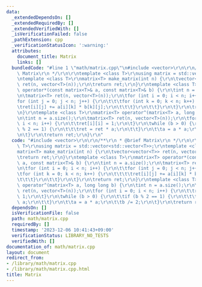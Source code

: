 ```yaml
---
data:
  _extendedDependsOn: []
  _extendedRequiredBy: []
  _extendedVerifiedWith: []
  _isVerificationFailed: false
  _pathExtension: cpp
  _verificationStatusIcon: ':warning:'
  attributes:
    document_title: Matrix
    links: []
  bundledCode: "#line 1 \"math/matrix.cpp\"\n#include <vector>\r\n\r\n/**\r\n * @brief\
    \ Matrix\r\n */\r\n\r\ntemplate <class T>\r\nusing matrix = std::vector<std::vector<T>>;\r\
    \ntemplate <class T>\r\nmatrix<T> make_matrix(int n) {\r\n\tvector<vector<T>>\
    \ ret(n, vector<T>(n));\r\n\treturn ret;\r\n}\r\ntemplate <class T>\r\nmatrix<T>\
    \ operator*(const matrix<T>& a, const matrix<T>& b) {\r\n\tint n = a.size();\r\
    \n\tmatrix<T> ret(n, vector<T>(n));\r\n\tfor (int i = 0; i < n; i++) {\r\n\t\t\
    for (int j = 0; j < n; j++) {\r\n\t\t\tfor (int k = 0; k < n; k++) {\r\n\t\t\t\
    \tret[i][j] += a[i][k] * b[k][j];\r\n\t\t\t}\r\n\t\t}\r\n\t}\r\n\treturn ret;\r\
    \n}\r\ntemplate <class T>\r\nmatrix<T> operator^(matrix<T> a, long long b) {\r\
    \n\tint n = a.size();\r\n\tmatrix<T> ret(n, vector<T>(n));\r\n\tfor (int i = 0;\
    \ i < n; i++) {\r\n\t\tret[i][i] = 1;\r\n\t}\r\n\twhile (b > 0) {\r\n\t\tif (b\
    \ % 2 == 1) {\r\n\t\t\tret = ret * a;\r\n\t\t}\r\n\t\ta = a * a;\r\n\t\tb /= 2;\r\
    \n\t}\r\n\treturn ret;\r\n}\r\n"
  code: "#include <vector>\r\n\r\n/**\r\n * @brief Matrix\r\n */\r\n\r\ntemplate <class\
    \ T>\r\nusing matrix = std::vector<std::vector<T>>;\r\ntemplate <class T>\r\n\
    matrix<T> make_matrix(int n) {\r\n\tvector<vector<T>> ret(n, vector<T>(n));\r\n\
    \treturn ret;\r\n}\r\ntemplate <class T>\r\nmatrix<T> operator*(const matrix<T>&\
    \ a, const matrix<T>& b) {\r\n\tint n = a.size();\r\n\tmatrix<T> ret(n, vector<T>(n));\r\
    \n\tfor (int i = 0; i < n; i++) {\r\n\t\tfor (int j = 0; j < n; j++) {\r\n\t\t\
    \tfor (int k = 0; k < n; k++) {\r\n\t\t\t\tret[i][j] += a[i][k] * b[k][j];\r\n\
    \t\t\t}\r\n\t\t}\r\n\t}\r\n\treturn ret;\r\n}\r\ntemplate <class T>\r\nmatrix<T>\
    \ operator^(matrix<T> a, long long b) {\r\n\tint n = a.size();\r\n\tmatrix<T>\
    \ ret(n, vector<T>(n));\r\n\tfor (int i = 0; i < n; i++) {\r\n\t\tret[i][i] =\
    \ 1;\r\n\t}\r\n\twhile (b > 0) {\r\n\t\tif (b % 2 == 1) {\r\n\t\t\tret = ret *\
    \ a;\r\n\t\t}\r\n\t\ta = a * a;\r\n\t\tb /= 2;\r\n\t}\r\n\treturn ret;\r\n}\r\n"
  dependsOn: []
  isVerificationFile: false
  path: math/matrix.cpp
  requiredBy: []
  timestamp: '2023-12-06 10:41:43+09:00'
  verificationStatus: LIBRARY_NO_TESTS
  verifiedWith: []
documentation_of: math/matrix.cpp
layout: document
redirect_from:
- /library/math/matrix.cpp
- /library/math/matrix.cpp.html
title: Matrix
---
```

